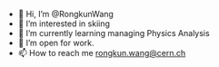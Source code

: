 - 👋 Hi, I’m @RongkunWang
- 👀 I’m interested in skiing
- 🌱 I’m currently learning managing Physics Analysis
- 💞️ I’m open for work.
- 📫 How to reach me rongkun.wang@cern.ch

<!---
RongkunWang/RongkunWang is a ✨ special ✨ repository because its `README.md` (this file) appears on your GitHub profile.
You can click the Preview link to take a look at your changes.
--->
